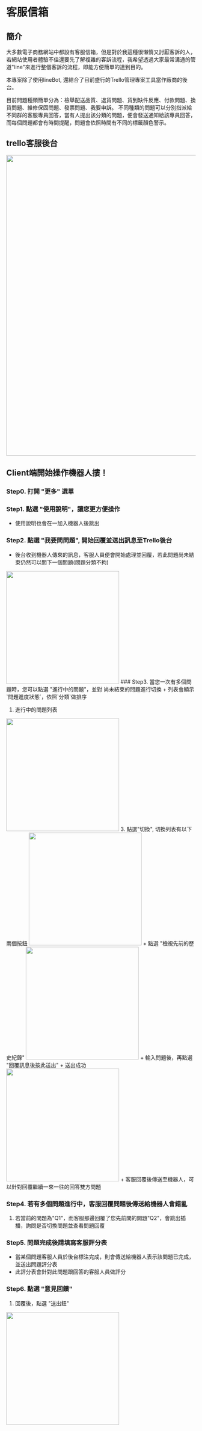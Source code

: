 # 客服信箱
## 簡介
大多數電子商務網站中都設有客服信箱，但是對於我這種很懶惰又討厭客訴的人，若網站使用者體驗不佳還要先了解複雜的客訴流程，我希望透過大家最常溝通的管道"line"來進行整個客訴的流程，即能方便簡單的達到目的。

本專案除了使用lineBot, 還結合了目前盛行的Trello管理專案工具當作廠商的後台。

目前問題種類簡單分為：檢舉配送品質、退貨問題、貨到缺件反應、付款問題、換貨問題、維修保固問題、發票問題、我要申訴。
不同種類的問題可以分別指派給不同群的客服專員回答，當有人提出該分類的問題，便會發送通知給該專員回答，而每個問題都會有時間提醒，問題會依照時間有不同的標籤顏色警示。

## trello客服後台
<img src='assets/img/trello1.png' width='800'>

## Client端開始操作機器人摟！
### Step0. 打開 "更多" 選單
### Step1. 點選 "使用說明"，讓您更方便操作
+ 使用說明也會在一加入機器人後跳出
### Step2. 點選 "我要問問題", 開始回覆並送出訊息至Trello後台
+ 後台收到機器人傳來的訊息，客服人員便會開始處理並回覆，若此問題尚未結束仍然可以問下一個問題(問題分類不拘)
<img src='assets/img/linebot/1.PNG' width='300'>
### Step3. 當您一次有多個問題時，您可以點選 "進行中的問題"，並對 尚未結束的問題進行切換
+ 列表會顯示`問題進度狀態`，依照`分類`做排序

1. 進行中的問題列表
<img src='assets/img/linebot/2.PNG' width='300'>
3. 點選"切換", 切換列表有以下兩個按鈕
<img src='assets/img/linebot/3.PNG' width='300'>
+ 點選 "檢視先前的歷史紀錄"
<img src='assets/img/linebot/4.PNG' width='300'>
+ 輸入問題後，再點選 "回覆訊息後按此送出"
+ 送出成功
<img src='assets/img/linebot/5.PNG' width='300'>
+ 客服回覆後傳送至機器人，可以針對回覆繼續一來一往的回答雙方問題

### Step4. 若有多個問題進行中，客服回覆問題後傳送給機器人會錯亂
1. 若當前的問題為"Q1"，而客服那邊回覆了您先前問的問題"Q2"，會跳出插播，詢問是否切換問題並查看問題回覆

### Step5. 問題完成後請填寫客服評分表
+ 當某個問題客服人員於後台標注完成，則會傳送給機器人表示該問題已完成，並送出問題評分表
+ 此評分表會針對此問題跟回答的客服人員做評分

### Step6. 點選 "意見回饋"
1. 回覆後，點選 "送出鈕"
<img src='assets/img/linebot/6.PNG' width='300'>


